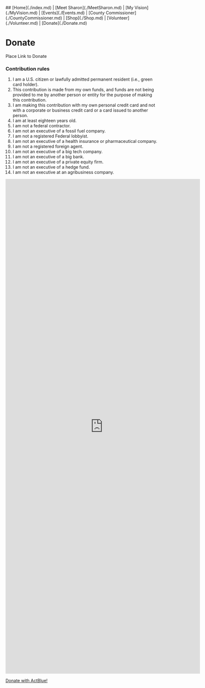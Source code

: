 <div></div>
## [Home](./index.md) | [Meet Sharon](./MeetSharon.md) | [My Vision](./MyVision.md) | [Events](./Events.md) | [County Commissioner](./CountyCommissioner.md) | [Shop](./Shop.md) | [Volunteer](./Volunteer.md) | [Donate](./Donate.md) 

# Donate

Place Link to Donate


### Contribution rules
1. I am a U.S. citizen or lawfully admitted permanent resident (i.e., green card holder).
1. This contribution is made from my own funds, and funds are not being provided to me by another person or entity for the purpose of making this contribution.
1. I am making this contribution with my own personal credit card and not with a corporate or business credit card or a card issued to another person.
1. I am at least eighteen years old.
1. I am not a federal contractor.
1. I am not an executive of a fossil fuel company.
1. I am not a registered Federal lobbyist.
1. I am not an executive of a health insurance or pharmaceutical company.
1. I am not a registered foreign agent.
1. I am not an executive of a big tech company.
1. I am not an executive of a big bank.
1. I am not an executive of a private equity firm.
1. I am not an executive of a hedge fund.
1. I am not an executive at an agribusiness company.

<iframe src="https://docs.google.com/forms/d/e/1FAIpQLSe4TlZ4rFYkPhtnHIVOYLTLUEeV3RaClRAGXkLDb3rJ4Pgr2A/viewform?embedded=true" width="640" height="1629" frameborder="0" marginheight="0" marginwidth="0">Loading…</iframe>

<a href="https://secure.actblue.com/donate/sharon4thepeople#" title="Donate with ActBlue" >Donate with ActBlue!</a>

